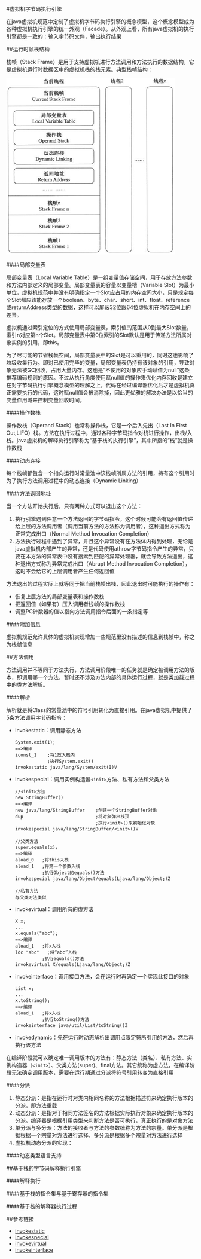 #虚拟机字节码执行引擎

在java虚拟机规范中定制了虚拟机字节码执行引擎的概念模型，这个概念模型成为各种虚拟机执行引擎的统一外观（Facade）。从外观上看，所有java虚拟机的执行引擎都是一致的：输入字节码文件，输出执行结果

##运行时帧栈结构

栈帧（Stack Frame）是用于支持虚拟机进行方法调用和方法执行的数据结构，它是虚拟机运行时数据区中的虚拟机栈的栈元素。典型栈帧结构：

![栈帧的概念结构](../images/栈帧的概念结构.png)

####局部变量表

局部变量表（Local Variable Table）是一组变量值存储空间，用于存放方法参数和方法内部定义的局部变量。局部变量表的容量以变量槽（Variable Slot）为最小单位，虚拟机规范中并没有明确指定一个Slot应占用的内存空间大小，只是规定每个Slot都应该能存放一个boolean、byte、char、short、int、float、reference或returnAddress类型的数据，这样可以屏蔽32位跟64位虚拟机在内存空间上的差异。

虚拟机通过索引定位的方式使用局部变量表，索引值的范围从0到最大Slot数量，索引n对应第n个Slot。局部变量表中第0位索引的Slot默认是用于传递方法所属对象实例的引用，即this。

为了尽可能的节省栈帧空间，局部变量表中的Slot是可以重用的，同时这也影响了垃圾收集行为。即对已使用完毕的变量，局部变量表仍持有该对象的引用，导致对象无法被GC回收，占用大量内存。这也是“不使用的对象应手动赋值为null”这条推荐编码规则的原因。不过从执行角度使用赋null值的操作来优化内存回收是建立在对字节码执行引擎概念模型的理解之上，代码在经过编译器优化后才是虚拟机真正需要执行的代码，这时赋null值会被消除掉，因此更优雅的解决办法是以恰当的变量作用域来控制变量回收时间。

####操作数栈

操作数栈（Operand Stack）也常称操作栈，它是一个后入先出（Last In First Out,LIFO）栈。方法在执行过程中，通过各种字节码指令对栈进行操作，出栈/入栈。java虚拟机的解释执行引擎称为“基于栈的执行引擎”，其中所指的“栈”就是操作数栈

####动态连接

每个栈帧都包含一个指向运行时常量池中该栈帧所属方法的引用，持有这个引用时为了执行方法调用过程中的动态连接（Dynamic Linking）

####方法返回地址

当一个方法开始执行后，只有两种方式可以退出这个方法：

1. 执行引擎遇到任意一个方法返回的字节码指令，这个时候可能会有返回值传递给上层的方法调用者（调用当前方法的方法称为调用者），这种退出方式称为正常完成出口（Normal Method Invocation Completion）
2. 方法执行过程中遇到了异常，并且这个异常没有在方法体内得到处理，无论是java虚拟机内部产生的异常，还是代码使用athrow字节码指令产生的异常，只要在本方法的异常表中没有搜索到匹配的异常处理器，就会导致方法退出，这种退出方式称为异常完成出口（Abrupt Method Invocation Completion），这时不会给它的上层调用者产生任何返回值

方法退出的过程实际上就等同于把当前栈帧出栈，因此退出时可能执行的操作有：

  * 恢复上层方法的局部变量表和操作数栈
  * 把返回值（如果有）压入调用者栈帧的操作数栈
  * 调整PC计数器的值以指向方法调用指令后面的一条指定等

####附加信息

虚拟机规范允许具体的虚拟机实现增加一些规范里没有描述的信息到栈帧中，称之为栈帧信息

##方法调用

方法调用并不等同于方法执行，方法调用阶段唯一的任务就是确定被调用方法的版本，即调用哪一个方法，暂时还不涉及方法内部的具体运行过程，就是类加载过程中的类方法解析。

####解析

解析就是将Class的常量池中的符号引用转化为直接引用。在java虚拟机中提供了5条方法调用字节码指令：

* invokestatic：调用静态方法

  ```
  System.exit(1);
  ==>编译
  iconst_1    ;将1放入栈内
              ;执行System.exit()
  invokestatic java/lang/System/exit(I)V
  ```

* invokespecial：调用实例构造器```<init>```方法、私有方法和父类方法

  ```
  //<init>方法
  new StringBuffer()
  ==>编译
  new java/lang/StringBuffer    ;创建一个StringBuffer对象
  dup                           ;将对象弹出栈顶
                                ;执行<init>()来初始化对象
  invokespecial java/lang/StringBuffer/<init>()V

  //父类方法
  super.equals(x);
  ==>编译
  aload_0   ;将this入栈
  aload_1   ;将第一个参数入栈
            ;执行Object的equals()方法
  invokespecial java/lang/Object/equals(Ljava/lang/Object;)Z

  //私有方法
  与父类方法类似
  ```

* invokevirtual：调用所有的虚方法

  ```
  X x;
  ...
  x.equals("abc");
  ==>编译
  aload_1   ;将x入栈
  ldc "abc"   ;将“abc”入栈
            ;执行equals()方法
  invokevirtual X/equals(Ljava/lang/Object;)Z
  ```

* invokeinterface：调用接口方法，会在运行时再确定一个实现此接口的对象

  ```
  List x;
  ...
  x.toString();
  ==>编译
  aload_1   ;将x入栈
            ;执行toString()方法
  invokeinterface java/util/List/toString()Z
  ```

* invokedynamic：先在运行时动态解析出调用点限定符所引用的方法，然后再执行该方法

在编译阶段就可以确定唯一调用版本的方法有：静态方法（类名）、私有方法、实例构造器（```<init>```）、父类方法(super)、final方法。其它统称为虚方法，在编译阶段无法确定调用版本，需要在运行期通过分派将符号引用转变为直接引用

####分派

1. 静态分派：是指在运行时对类内相同名称的方法根据描述符来确定执行版本的分派，即方法重载
2. 动态分派：是指对于相同方法签名的方法根据实际执行对象来确定执行版本的分派。编译器是根据引用类型来判断方法是否可执行，真正执行的是对象方法
3. 单分派与多分派：方法的接收者与方法的参数统称为方法的宗量。单分派是根据根据一个宗量对方法进行选择，多分派是根据多个宗量对方法进行选择
4. 虚拟机动态分派的实现：

####动态类型语言支持

##基于栈的字节码解释执行引擎

####解释执行

####基于栈的指令集与基于寄存器的指令集

####基于栈的解释器执行过程

##参考链接

* [invokestatic](http://cs.au.dk/~mis/dOvs/jvmspec/ref--34.html)
* [invokespecial](http://cs.au.dk/~mis/dOvs/jvmspec/ref--33.html)
* [invokevirtual](http://cs.au.dk/~mis/dOvs/jvmspec/ref--35.html)
* [invokeinterface](http://cs.au.dk/~mis/dOvs/jvmspec/ref--32.html)
